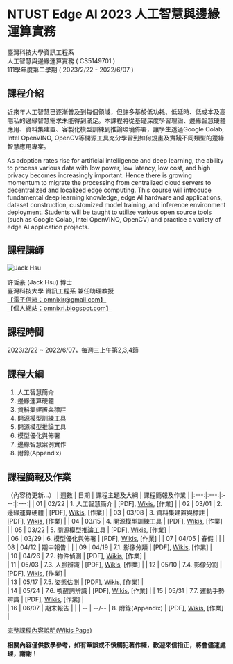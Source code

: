 
# NTUST Edge AI 2023 人工智慧與邊緣運算實務
臺灣科技大學資訊工程系  
人工智慧與邊緣運算實務 ( CS5149701 )  
111學年度第二學期 ( 2023/2/22 - 2022/6/07 )  

## 課程介紹

近來年人工智慧已逐漸普及到每個領域，但許多基於低功耗、低延時、低成本及高隱私的邊緣智慧需求未能得到滿足。本課程將從基礎深度學習理論、邊緣智慧硬體應用、資料集建置、客製化模型訓練到推論環境佈署，讓學生透過Google Colab, Intel OpenVINO, OpenCV等開源工具充分學習到如何規畫及實踐不同類型的邊緣智慧應用專案。  

As adoption rates rise for artificial intelligence and deep learning, the ability to process various data with low power, low latency, low cost, and high privacy becomes increasingly important. Hence there is growing momentum to migrate the processing from centralized cloud servers to decentralized and localized edge computing. This course will introduce fundamental deep learning knowledge, edge AI hardware and applications, dataset construction, customized model training, and  inference environment deployment. Students will be taught to utilize various open source tools (such as Google Colab, Intel OpenVINO, OpenCV) and practice a variety of edge AI application projects.  

## 課程講師
![Jack Hsu](https://1.bp.blogspot.com/-ZnmpktLAa2w/X-qQHv8N0XI/AAAAAAAADFA/AfjqWTikyAkMF2KhxDQW9pHN6r9PSCA7QCLcBGAsYHQ/w200-h200/JackHsu.png)

許哲豪 (Jack Hsu) 博士  
臺灣科技大學 資訊工程系 兼任助理教授  
[【電子信箱：omnixir@gmail.com】](mailto:omnixir@gmail.com)  
[【個人網站：omnixri.blogspot.com】](http://omnixri.blogspot.com)  

## 課程時間
2023/2/22 ~ 2022/6/07，每週三上午第2,3,4節  

## 課程大綱

1. 人工智慧簡介  
2. 邊緣運算硬體  
3. 資料集建置與標註  
4. 開源模型訓練工具  
5. 開源模型推論工具  
6. 模型優化與佈署  
7. 邊緣智慧案例實作  
8. 附錄(Appendix)  

## 課程簡報及作業
（內容待更新...）
| 週數 | 日期 | 課程主題及大綱 | 課程簡報及作業 | 
|:---:|:---:|:---:|:---:|
| 01 | 02/22 | 1. 人工智慧簡介 | [PDF], [Wikis](https://github.com/OmniXRI/NTUST_EdgeAI_2023/wiki/Ch01_Introduction), [作業] | 
| 02 | 03/01 | 2. 邊緣運算硬體 | [PDF], [Wikis](https://github.com/OmniXRI/NTUST_EdgeAI_2023/wiki/Ch02_Hardware), [作業] | 
| 03 | 03/08 | 3. 資料集建置與標註 | [PDF], [Wikis](https://github.com/OmniXRI/NTUST_EdgeAI_2023/wiki/Ch03_Data_Annotation), [作業] | 
| 04 | 03/15 | 4. 開源模型訓練工具 | [PDF], [Wikis](https://github.com/OmniXRI/NTUST_EdgeAI_2023/wiki/Ch04_Training_Tools), [作業] | 
| 05 | 03/22 | 5. 開源模型推論工具 | [PDF], [Wikis](https://github.com/OmniXRI/NTUST_EdgeAI_2023/wiki/Ch05_Inference_Tools), [作業] |  
| 06 | 03/29 | 6. 模型優化與佈署 | [PDF], [Wikis](https://github.com/OmniXRI/NTUST_EdgeAI_2023/wiki/Ch06_Optimization_Deployment), [作業] | 
| 07 | 04/05 | 春假 |  | 
| 08 | 04/12 | 期中報告 |  | 
| 09 | 04/19 | 7.1. 影像分類 | [PDF], [Wikis](https://github.com/OmniXRI/NTUST_EdgeAI_2023/wiki/Ch07_Implementations), [作業] |   
| 10 | 04/26 | 7.2. 物件偵測 | [PDF], [Wikis](https://github.com/OmniXRI/NTUST_EdgeAI_2023/wiki/Ch07_Implementations), [作業] |  
| 11 | 05/03 | 7.3. 人臉辨識 | [PDF], [Wikis](https://github.com/OmniXRI/NTUST_EdgeAI_2023/wiki/Ch07_Implementations), [作業] | 
| 12 | 05/10 | 7.4. 影像分割 | [PDF], [Wikis](https://github.com/OmniXRI/NTUST_EdgeAI_2023/wiki/Ch07_Implementations), [作業] |  
| 13 | 05/17 | 7.5. 姿態估測 | [PDF], [Wikis](https://github.com/OmniXRI/NTUST_EdgeAI_2023/wiki/Ch07_Implementations), [作業] |  
| 14 | 05/24 | 7.6. 喚醒詞辨識 | [PDF], [Wikis](https://github.com/OmniXRI/NTUST_EdgeAI_2023/wiki/Ch07_Implementations), [作業] | 
| 15 | 05/31 | 7.7. 運動手勢辨識 | [PDF], [Wikis](https://github.com/OmniXRI/NTUST_EdgeAI_2023/wiki/Ch07_Implementations), [作業] |  
| 16 | 06/07 | 期末報告 |  | 
| -- | --/-- | 8. 附錄(Appendix) | [PDF], [Wikis](https://github.com/OmniXRI/NTUST_EdgeAI_2023/wiki/Ch08_Appendix), [作業] |  
  
[完整課程內容說明(Wikis Page)](https://github.com/OmniXRI/NTUST_EdgeAI_2023/wiki)

**相關內容僅供教學參考，如有筆誤或不慎觸犯著作權，歡迎來信指正，將會儘速處理，謝謝！**  
